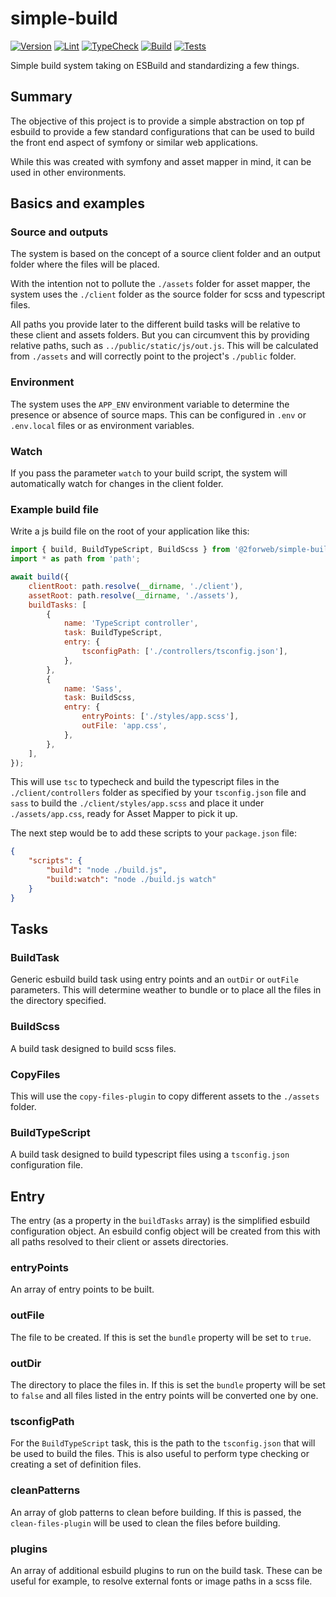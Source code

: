 # simple-build

[![Version](https://img.shields.io/badge/version-1.0.2-blue.svg)](https://github.com/2forWeb/simple-build)
[![Lint](https://github.com/2forWeb/simple-build/actions/workflows/lint.yaml/badge.svg)](https://github.com/2forWeb/simple-build/actions/workflows/lint.yaml)
[![TypeCheck](https://github.com/2forWeb/simple-build/actions/workflows/typecheck.yaml/badge.svg)](https://github.com/2forWeb/simple-build/actions/workflows/typecheck.yaml)
[![Build](https://github.com/2forWeb/simple-build/actions/workflows/build.yaml/badge.svg)](https://github.com/2forWeb/simple-build/actions/workflows/build.yaml)
[![Tests](https://github.com/2forWeb/simple-build/actions/workflows/tests.yaml/badge.svg)](https://github.com/2forWeb/simple-build/actions/workflows/tests.yaml)

Simple build system taking on ESBuild and standardizing a few things.

## Summary

The objective of this project is to provide a simple abstraction on top pf
esbuild to provide a few standard configurations that can be used to build
the front end aspect of symfony or similar web applications.

While this was created with symfony and asset mapper in mind, it can be used
in other environments.

## Basics and examples

### Source and outputs

The system is based on the concept of a source client folder and an output
folder where the files will be placed.

With the intention not to pollute the `./assets` folder for asset mapper,
the system uses the `./client` folder as the source folder for scss and
typescript files.

All paths you provide later to the different build tasks will be relative
to these client and assets folders. But you can circumvent this by
providing relative paths, such as `../public/static/js/out.js`. This will
be calculated from `./assets` and will correctly point to the project's
`./public` folder.

### Environment

The system uses the `APP_ENV` environment variable to determine the
presence or absence of source maps. This can be configured in `.env` or
`.env.local` files or as environment variables.

### Watch

If you pass the parameter `watch` to your build script, the system will
automatically watch for changes in the client folder.

### Example build file

Write a js build file on the root of your application like this:

```javascript
import { build, BuildTypeScript, BuildScss } from '@2forweb/simple-build';
import * as path from 'path';

await build({
    clientRoot: path.resolve(__dirname, './client'),
    assetRoot: path.resolve(__dirname, './assets'),
    buildTasks: [
        {
            name: 'TypeScript controller',
            task: BuildTypeScript,
            entry: {
                tsconfigPath: ['./controllers/tsconfig.json'],
            },
        },
        {
            name: 'Sass',
            task: BuildScss,
            entry: {
                entryPoints: ['./styles/app.scss'],
                outFile: 'app.css',
            },
        },
    ],
});
```

This will use `tsc` to typecheck and build the typescript files in the
`./client/controllers` folder as specified by your `tsconfig.json` file
and `sass` to build the `./client/styles/app.scss` and place it under
`./assets/app.css`, ready for Asset Mapper to pick it up.

The next step would be to add these scripts to your `package.json` file:

```json
{
    "scripts": {
        "build": "node ./build.js",
        "build:watch": "node ./build.js watch"
    }
}
```

## Tasks

### BuildTask

Generic esbuild build task using entry points and an `outDir` or `outFile`
parameters. This will determine weather to bundle or to place all the files
in the directory specified.

### BuildScss

A build task designed to build scss files.

### CopyFiles

This will use the `copy-files-plugin` to copy different assets to
the `./assets` folder.

### BuildTypeScript

A build task designed to build typescript files using a `tsconfig.json` 
configuration file.

## Entry

The entry (as a property in the `buildTasks` array) is the simplified
esbuild configuration object. An esbuild config object will be
created from this with all paths resolved to their client or assets
directories.

### entryPoints

An array of entry points to be built.

### outFile

The file to be created. If this is set the `bundle` property will be
set to `true`.

### outDir

The directory to place the files in. If this is set the `bundle` property
will be set to `false` and all files listed in the entry points will be
converted one by one.

### tsconfigPath

For the `BuildTypeScript` task, this is the path to the `tsconfig.json`
that will be used to build the files. This is also useful to perform
type checking or creating a set of definition files.

### cleanPatterns

An array of glob patterns to clean before building. If this is passed,
the `clean-files-plugin` will be used to clean the files before building.

### plugins

An array of additional esbuild plugins to run on the build task. These
can be useful for example, to resolve external fonts or image paths
in a scss file.

